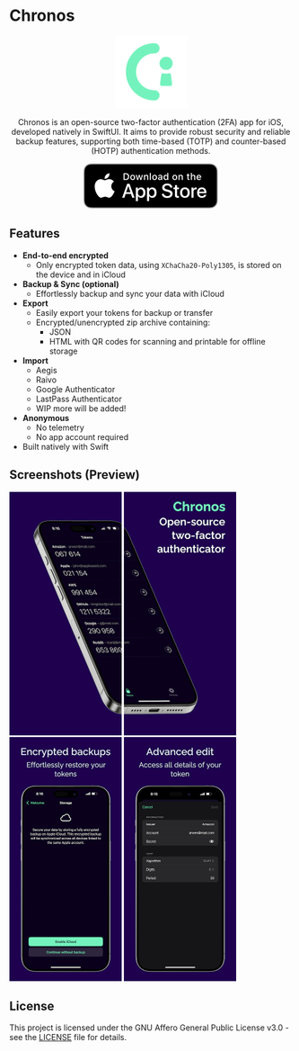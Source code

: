 # Chronos

<p align="center">
  <img src=".github/assets/logo.png" width="128"/>
</p>

<p align="center">
Chronos is an open-source two-factor authentication (2FA) app for iOS, developed natively in SwiftUI. It aims to provide robust security and reliable backup features, supporting both time-based (TOTP) and counter-based (HOTP) authentication methods.
</p>

<p align="center">
  <a href="https://apps.apple.com/app/chronos-authenticator/id6503929490">
    <img src=".github/assets/Download_on_the_App_Store.svg"/>
  </a>
</p>

## Features

- **End-to-end encrypted**
  - Only encrypted token data, using `XChaCha20-Poly1305`, is stored on the device and in iCloud
- **Backup & Sync (optional)**
  - Effortlessly backup and sync your data with iCloud
- **Export**
  - Easily export your tokens for backup or transfer
  - Encrypted/unencrypted zip archive containing:
    - JSON
    - HTML with QR codes for scanning and printable for offline storage
- **Import**
  - Aegis
  - Raivo
  - Google Authenticator
  - LastPass Authenticator
  - WIP more will be added!
- **Anonymous**
  - No telemetry
  - No app account required
- Built natively with Swift

## Screenshots (Preview)

[<img width=200 alt="Overview 1" src=".github/assets/previews/1.png?raw=true">](.github/assets/previews/1.png?raw=true)
[<img width=200 alt="Overview 2" src=".github/assets/previews/2.png?raw=true">](.github/assets/previews/2.png?raw=true)
[<img width=200 alt="Encrypted Backups" src=".github/assets/previews/4.png?raw=true">](.github/assets/previews/4.png?raw=true)
[<img width=200 alt="Adv. Edit" src=".github/assets/previews/5.png?raw=true">](.github/assets/previews/5.png?raw=true)

## License

This project is licensed under the GNU Affero General Public License v3.0 - see the [LICENSE](LICENSE) file for details.
